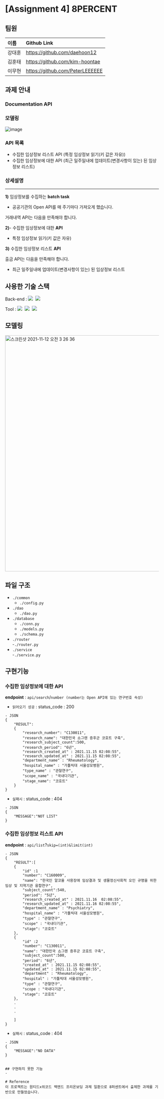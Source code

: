# [Assignment 4] 8PERCENT  

## 팀원  
| **이름** | **Github Link** |
|:------|:-------------|
| 강대훈 | https://github.com/daehoon12 |
| 김훈태 | https://github.com/kim-hoontae |
| 이무현 | https://github.com/PeterLEEEEEE |



## 과제  안내

### Documentation API  

### 모델링  
![image](https://user-images.githubusercontent.com/32921115/142034117-6a11471b-7906-4d7b-bb52-a237b4f50080.png)  


### API 목록
- 수집한 임상정보 리스트 API (특정 임상정보 읽기(키 값은 자유))
- 수집한 임상정보에 대한 API (최근 일주일내에 업데이트(변경사항이 있는) 된 임상정보 리스트)


### 상세설명

---

**1)** 임상정보를 수집하는 **batch task**  

- 공공기관의 Open API를 매 주기마다 가져오게 했습니다.

거래내역 API는 다음을 만족해야 합니다.


**2)**- 수집한 임상정보에 대한 **API**  
- 특정 임상정보 읽기(키 값은 자유)  


**3)** 수집한 임상정보 리스트 **API**

출금 API는 다음을 만족해야 합니다.

- 최근 일주일내에 업데이트(변경사항이 있는) 된 임상정보 리스트  


## 사용한 기술 스택

Back-end : <img src="https://img.shields.io/badge/Python 3.8-3776AB?style=for-the-badge&logo=Python&logoColor=white"/>&nbsp;
<img src="https://img.shields.io/badge/FastAPI 3.2-092E20?style=for-the-badge&logo=Django&logoColor=white"/>&nbsp;

<p>
Tool : <img src="https://img.shields.io/badge/Git-F05032?style=for-the-badge&logo=Git&logoColor=white"/>&nbsp;
<img src="https://img.shields.io/badge/Github-181717?style=for-the-badge&logo=Github&logoColor=white"/>&nbsp;
<img src="https://img.shields.io/badge/Postman-FF6C37?style=for-the-badge&logo=Postman&logoColor=white"/>
</p>

## 모델링  

<img width="772" alt="스크린샷 2021-11-12 오전 3 26 36" src="https://user-images.githubusercontent.com/78228444/141350250-cf0f31b4-3905-46e9-ac6b-e390f516ad4d.png">


## 파일 구조  
- `./common`
  - `./config.py`    
- `./dao`
  - `./dao.py`
- `./database`
  - `./conn.py`
  - `./models.py`  
  - `./schema.py`  
- `./router`  
  -`./router.py`  
- `./service`  
  -`./service.py`  
  

## 구현기능  

### 수집한 임상정보에 대한 API
**endpoint** : `api/search`/```number (number는 Open API에 있는 연구번호 속성)```  
- ```읽어오기 성공``` : status_code : 200

```
- JSON
{
    "RESULT":
    {
        "research_number": "C130011",  
        "research_name": "대한민국 쇼그렌 증후군 코호트 구축",  
        "research_subject_count":500,  
        "research_period": "6년",  
        "research_created_at" : 2021.11.15 02:08:55",  
        "research_updated_at" : 2021.11.15 02:08:55",  
        "department_name" : "Rheumatology",
        "hospital_name" : "가톨릭대 서울성모병원",  
        "type_name" : "관찰연구",  
        "scope_name" : "국내다기관",  
        "stage_name": "코호트"
    }
}
```

- ```실패시``` : status_code : 404
```
- JSON
{
    "MESSAGE":"NOT LIST"
}

``` 

### 수집한 임상정보 리스트 API
**endpoint** : `api/list`?```skip=(int)&limit(int)```

```
- JSON
{
    "RESULT":[
    {
        "id" :1  
        "number": "C160009",  
        "name": "한국인 알코올 사용장애 임상결과 및 생물정신사회적 오인 규명을 위한 임상 및 지역기관 융합연구",  
        "subject_count":540,  
        "period": "5년",  
        "research_created_at" : 2021.11.16  02:08:55",  
        "research_updated_at" : 2021.11.16 02:08:55",  
        "department_name" : "Psychiatry",  
        "hospital_name" : "가톨릭대 서울성모병원",  
        "type" : "관찰연구",  
        "scope" : "국내다기관",  
        "stage": "코호트"
    },
    {
        "id" :2  
        "number": "C130011",  
        "name": "대한민국 쇼그렌 증후군 코호트 구축",  
        "subject_count":500,  
        "period": "6년",  
        "created_at" : 2021.11.15 02:08:55",  
        "updated_at" : 2021.11.15 02:08:55",  
        "department" : "Rheumatology",
        "hospital" : "가톨릭대 서울성모병원",  
        "type" : "관찰연구",  
        "scope : "국내다기관",  
        "stage": "코호트"  
    },
    .
    .
    .
    
    ]
}
```

- ```실패시``` : status_code : 404
```
- JSON
{
    "MESSAGE":"NO DATA"  
}


## 구현하지 못한 기능  
- 

# Reference
이 프로젝트는 원티드x위코드 백엔드 프리온보딩 과제 일환으로 8퍼센트에서 출제한 과제를 기반으로 만들었습니다.
